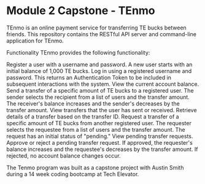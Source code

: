# Module 2 Capstone - TEnmo

TEnmo is an online payment service for transferring TE bucks between friends. This repository contains the RESTful API server and command-line application for TEnmo.

Functionality
TEnmo provides the following functionality:

Register a user with a username and password. A new user starts with an initial balance of 1,000 TE bucks.
Log in using a registered username and password. This returns an Authentication Token to be included in subsequent interactions with the system.
View the current account balance.
Send a transfer of a specific amount of TE bucks to a registered user. The sender selects the recipient from a list of users and the transfer amount. The receiver's balance increases and the sender's decreases by the transfer amount.
View transfers that the user has sent or received.
Retrieve details of a transfer based on the transfer ID.
Request a transfer of a specific amount of TE bucks from another registered user. The requester selects the requestee from a list of users and the transfer amount. The request has an initial status of "pending."
View pending transfer requests.
Approve or reject a pending transfer request. If approved, the requester's balance increases and the requestee's decreases by the transfer amount. If rejected, no account balance changes occur.

The Tenmo program was built as a capstone project with Austin Smith during a 14 week coding bootcamp at Tech Elevator.
 
